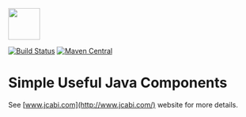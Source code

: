 <img src="http://img.jcabi.com/logo-square.png" width="64px" height="64px" />

[![Build Status](https://travis-ci.org/jcabi/jcabi.svg?branch=master)](https://travis-ci.org/jcabi/jcabi)
[![Maven Central](https://maven-badges.herokuapp.com/maven-central/com.jcabi/jcabi/badge.svg)](https://maven-badges.herokuapp.com/maven-central/com.jcabi/jcabi)

Simple Useful Java Components
=====

See [www.jcabi.com](http://www.jcabi.com/) website for more details.

